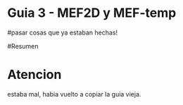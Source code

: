 Guia 3 - MEF2D y MEF-temp
============================

#pasar cosas que ya estaban hechas!

#Resumen

Atencion
==========
estaba mal, habia vuelto a copiar la guia vieja.
